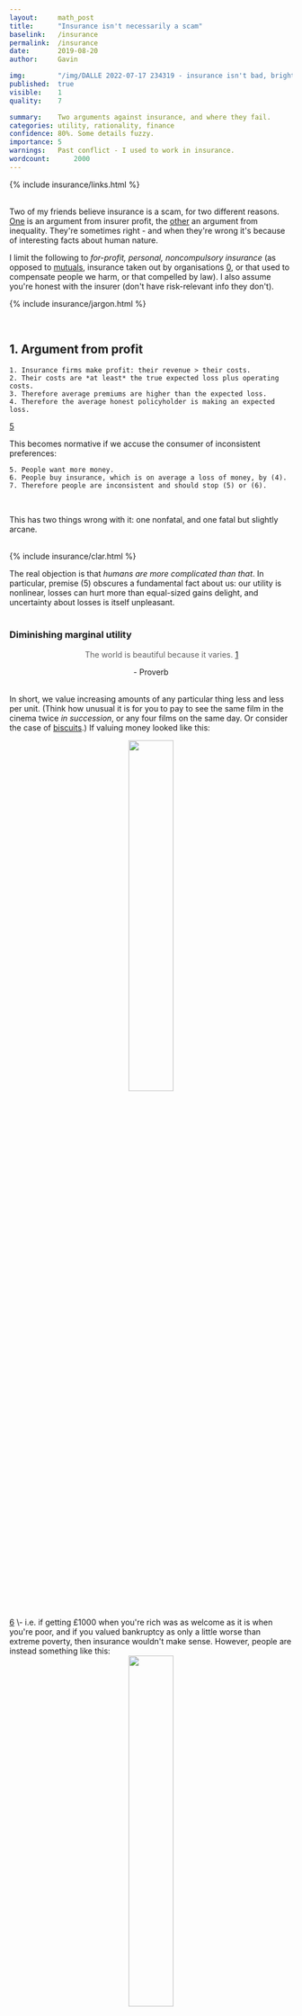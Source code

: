 ```yaml
---
layout:     math_post
title:      "Insurance isn't necessarily a scam"
baselink:   /insurance
permalink:  /insurance
date:       2019-08-20
author:     Gavin

img:        "/img/DALLE 2022-07-17 234319 - insurance isn't bad, bright, pale watercolours, artstation.jpg"
published:  true
visible:    1
quality:    7

summary:    Two arguments against insurance, and where they fail.
categories: utility, rationality, finance
confidence: 80%. Some details fuzzy.
importance: 5
warnings:   Past conflict - I used to work in insurance.
wordcount:      2000
---
```


{%  include insurance/links.html     %}

<br>
Two of my friends believe insurance is a scam, for two different reasons. <a href="#argument_one">One</a> is an argument from insurer profit, the <a href="#argument_two">other</a> an argument from inequality. They're sometimes right - and when they're wrong it's because of interesting facts about human nature.

I limit the following to _for-profit, personal, noncompulsory insurance_ (as opposed to <a href="{{mut}}">mutuals</a>, insurance taken out by organisations <a href="#fn:0" id="fnref:0">0</a>, or that used to compensate people we harm, or that compelled by law). I also assume you're honest with the insurer (don't have risk-relevant info they don't).


{%  include insurance/jargon.html     %}


<a name="argument_one"></a><br>


## 1. Argument from profit

    1. Insurance firms make profit: their revenue > their costs.
    2. Their costs are *at least* the true expected loss plus operating costs.
    3. Therefore average premiums are higher than the expected loss.
    4. Therefore the average honest policyholder is making an expected loss.

<a href="#fn:5" id="fnref:5">5</a>

This becomes normative if we accuse the consumer of inconsistent preferences:

    5. People want more money.
    6. People buy insurance, which is on average a loss of money, by (4).
    7. Therefore people are inconsistent and should stop (5) or (6).

<br>
<!-- If this was right, it would be a terrible bind: the state would be forcing people to act against their own interest. -->

This has two things wrong with it: one nonfatal, and one fatal but slightly arcane.<br><br>


{%  include insurance/clar.html %}


The real objection is that _humans are more complicated than that_. In particular, premise (5) obscures a fundamental fact about us: our utility is nonlinear, losses can hurt more than equal-sized gains delight, and uncertainty about losses is itself unpleasant. 
<br><br>

### Diminishing marginal utility
<center>
    <blockquote style="border-left: none;">
        The world is beautiful because it varies. <a href="#fn:1" id="fnref:1">1</a>
    </blockquote>
    - Proverb
</center><br>

In short, we value increasing amounts of any particular thing less and less per unit. (Think how unusual it is for you to pay to see the same film in the cinema twice _in succession_, or any four films on the same day. Or consider the case of <a href="{{creo}}">biscuits</a>.) If valuing money looked like this:

<div style="text-align:center">
    <img width="40%" src="/img/insurance/lin.png" />
</div><a href="#fn:6" id="fnref:6">6</a> \- i.e. if getting £1000 when you're rich was as welcome as it is when you're poor, and if you valued bankruptcy as only a little worse than extreme poverty, then insurance wouldn't make sense. However, people are instead something like this:

<div style="text-align:center">
    <img width="40%" src="/img/insurance/log.png" />
</div>

with a steep drop as you approach zero. As a result, it can be rational to purchase insurance, _for things you can't afford to replace_. <a href="#fn:7" id="fnref:7">7</a>

Some people think this is foolish, because people "shouldn't" have log utility in money: more is objectively better.<a href="#fn:3" id="fnref:3">3</a>  But this is illegitimate, because economic rationality is defined _relative_ to a given utility function (and, more practically, because one mostly doesn't get to choose what one values). <a href="#fn:8" id="fnref:8">8</a>

This is a classic modelling mistake: to maximise <i>x</i> rather than <i>U(x)</i>, to conflate the <i>event</i> with <i>exposure to the event</i>, to treat financial gain as identical with psychological gain. <br><br>

<div class="accordion">
<!--  -->
    <h3>Insurance is gambling, and we are good at gambling</h3>
    <div>
        (Where by 'we' I mean "mathematicians".)<br><br> 
<!--  -->
        When reaching 'zero' (bankruptcy or death) is much worse than similar-sized losses above zero, you don't use expected value, but instead the conservative <a href="{{kelly}}">Kelly criterion</a>. Given a few assumptions, this tells you how much you should pay for bets / insurance policies, <i>given your current wealth</i>:<br><br>
<!--  -->
        Say your house is worth <i>V</i> = £100,000 and that you have other assets worth <i>W</i> = £120,000. Say also that you know the annual probability of a house of your vintage in your area burning down, <i>p</i> = <a href="{{fire}}">1/10000</a> or something. Then you buy insurance if the cost of it, <i>C</i>, beats
<!-- -->
        $$
            \log(W - C) > p \times \log(W - V) + (1 - p) \times \log(W)
        $$
        i.e. <a href="{{gist}}">£22</a> is the most you'd pay per year, by one rational measure.<br><br>
<!--  -->
        (Don't take this too literally. It is tricky to use the criterion properly: <a href="{{zvi}}">this post</a> explains all the dubious assumptions involved, including that (in this case) it values losing your house as <i>infinitely</i> bad. But it's a good way of bounding things.)<br><br>
<!--  -->
<!-- This has a few names, like risk of ruin / integrated risk management / risk-sensitive optimisation. -->
    </div>
</div>

<br><br>That's enough to kill the argument, but actually there's more:<br><br>


### Risk aversion: uncertainty hurts

Some people are willing to lose a bit to "buy peace of mind", i.e. they prefer a fixed cost <i>x</i> to a random cost with the same expected value, <i>E(θ) = x</i>. That's weak risk aversion, and people often act under a stronger version, paying a bit more to take a fixed cost, reducing their uncertainty. 

(This is the origin of "premium": the risk premium is the extra someone is willing to pay to mitigate a risk, over the expected value. The natural usage of "premium" is something else though...) 

(NB: In utility theory this is the _same_ phenomenon as DMU, in the sense of being implied by the same shape of utility function. But it's psychologically distinct from the love of novelty in consumption, and I'm trying to stay close to psychological facts for <a href="#not_functions">these reasons</a>.)
<br><br>

### Loss aversion: bad is worse than good is good

People often prefer to avoid losing £x more than they prefer to gain £x. This maybe explains why they do things like take out loans and insurance, and hold on to possessions despite not using them, even when these have a (small) negative expected value. This is to "<a href="{{smoo}}">smooth</a>" their budgets and prevent the dismay of cuts.

<div style="text-align:center">
    <img width="55%" src="/img/insurance/LossAversion.png" /><br>
    <div style="color: gray"><i>Ignore the numbers, though.</i></div>
</div><br>

(It doesn't matter to us whether this is a <a href="{{loss}}">distinct feature</a> of human value, or merely a case of <a href="{{inert}}">psychological inertia</a>, where you want things to continue as they are.)
<br><br><br>


<a name="not_functions"></a>

### How literally can we take this 'function' stuff?

Strictly speaking, the above is at best a useful fiction, because <a href="{{gelman}}">we don't have</a> <a href="{{lw}}">"a" utility function</a>: humans aren't consistent enough to be described by a single payoff curve, or any specifiable set of curves - what we value depends on what mood we're in, which depends on a host of chemical and <a href="{{quarter}}">accidental</a> factors; and we often <i>don't know</i> what we like (or more: don't even <i>have</i> a preference) until we are made to choose things. So we violate the <a href="{{vnm}}">conditions</a> of utility theory. Utility theory is a nice neat mathematical object.<a href="#fn:10" id="fnref:10">10</a> Humans are mostly buzzing blooming confusions. <a href="#fn:9" id="fnref:9">9</a> <br>

Functions are an analogy for the (fairly solid) psychological regularities involved, not to make big claims about human simplicity. One useful part of the 'function' analogy is normative: utility theory reminds us that preferences <i>should be</i> commensurate, if you don't want to <a href="{{pumped}}">lose</a> <a href="{{dutch}}">systematically</a>. 
<br><br>


---

<a name="argument_two"></a>

<br>

## 2. Argument from regressive burden

So, insurance only makes sense for things you can't afford to replace (unless you have asymmetric info, unusual preferences, subsidy, regulation...). But this means that the poorer you are, the more insurance you can rationally use! Insurance can be seen as the rich selling the poor a bit of resilience.

If everyone had a chunk of savings ($10k?), rationally speaking there would be no petty insurance - for things like household contents, warranties, flights, luggage. And this would reduce deadweight (wasted economic activity). 

"There could be a better world than our present one," this says. This is true and good to remember, but not helpful: a world in which the poor didn't insure themselves against things they can't afford to replace is worse than our present one.

<br>

---

<br>


## Misc notes

{%  include insurance/notes.html %}

<br>



{%  include insurance/foots.html %}
